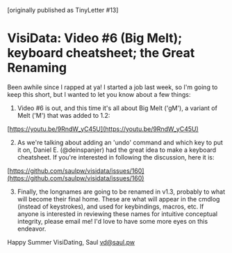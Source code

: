[originally published as TinyLetter #13]

# VisiData: Video #6 (Big Melt); keyboard cheatsheet; the Great Renaming

Been awhile since I rapped at ya!  I started a job last week, so I'm going to keep this short, but I wanted to let you know about a few things:

1) Video #6 is out, and this time it's all about Big Melt ('gM'), a variant of Melt ('M') that was added to 1.2:

[https://youtu.be/9RndW_yC45U](https://youtu.be/9RndW_yC45U)

2) As we're talking about adding an 'undo' command and which key to put it on, Daniel E. (@deinspanjer) had the great idea to make a keyboard cheatsheet. If you're interested in following the discussion, here it is:

[https://github.com/saulpw/visidata/issues/160](https://github.com/saulpw/visidata/issues/160)

3) Finally, the longnames are going to be renamed in v1.3, probably to what will become their final home.  These are what will appear in the cmdlog (instead of keystrokes), and used for keybindings, macros, etc.  If anyone is interested in reviewing these names for intuitive conceptual integrity, please email me!  I'd love to have some more eyes on this endeavor.

Happy Summer VisiDating,
Saul
vd@saul.pw
